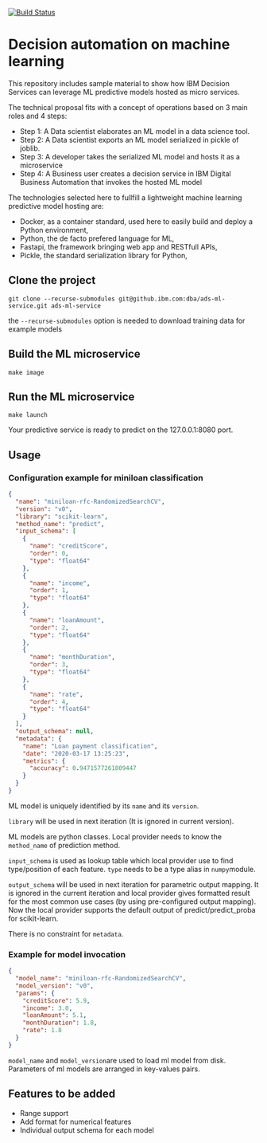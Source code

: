 [![Build Status](https://travis.ibm.com/dba/ads-ml-service.svg?token=1gxxdyFN2gDs6CM3JxPc&branch=dev)](https://travis.ibm.com/dba/ads-ml-service)

# Decision automation on machine learning

This repository includes sample material to show how IBM Decision Services can leverage ML predictive models hosted as micro services.

The technical proposal fits with a concept of operations based on 3 main roles and 4 steps:
 - Step 1: A Data scientist elaborates an ML model in a data science tool.
 - Step 2: A Data scientist exports an ML model serialized in pickle of joblib.
 - Step 3: A developer takes the serialized ML model and hosts it as a microservice
 - Step 4: A Business user creates a decision service in IBM Digital Business Automation that invokes the hosted ML model
 

The technologies selected here to fullfill a lightweight machine learning predictive model hosting are:
- Docker, as a container standard, used here to easily build and deploy a Python environment,
- Python, the de facto prefered language for ML,
- Fastapi, the framework bringing web app and RESTfull APIs,
- Pickle, the standard serialization library for Python,


## Clone the project 
```shell script
git clone --recurse-submodules git@github.ibm.com:dba/ads-ml-service.git ads-ml-service
```
the `--recurse-submodules` option is needed to download training data for example models

## Build the ML microservice
```shell script
make image
```

## Run the ML microservice
```shell script
make launch
```
Your predictive service is ready to predict on the 127.0.0.1:8080 port.

## Usage

### Configuration example for miniloan classification

```json
{
  "name": "miniloan-rfc-RandomizedSearchCV",
  "version": "v0",
  "library": "scikit-learn",
  "method_name": "predict",
  "input_schema": [
    {
      "name": "creditScore",
      "order": 0,
      "type": "float64"
    },
    {
      "name": "income",
      "order": 1,
      "type": "float64"
    },
    {
      "name": "loanAmount",
      "order": 2,
      "type": "float64"
    },
    {
      "name": "monthDuration",
      "order": 3,
      "type": "float64"
    },
    {
      "name": "rate",
      "order": 4,
      "type": "float64"
    }
  ],
  "output_schema": null,
  "metadata": {
    "name": "Loan payment classification",
    "date": "2020-03-17 13:25:23",
    "metrics": {
      "accuracy": 0.9471577261809447
    }
  }
}
```

ML model is uniquely identified by its `name` and its `version`. 

`library` will be used in next iteration (It is ignored in current version).

ML models are python classes. Local provider needs to know the `method_name` of prediction method.

`input_schema` is used as lookup table which local provider use to find type/position of 
each feature. `type` needs to be a type alias in `numpy`module.

`output_schema` will be used in next iteration for parametric output mapping. It is ignored 
in the current iteration and local provider gives formatted result for the most common use 
cases (by using pre-configured output mapping).
Now the local provider supports the default output of predict/predict_proba for scikit-learn.

There is no constraint for `metadata`.

### Example for model invocation

```json
{
  "model_name": "miniloan-rfc-RandomizedSearchCV",
  "model_version": "v0",
  "params": {
    "creditScore": 5.9,
    "income": 3.0,
    "loanAmount": 5.1,
    "monthDuration": 1.8,
    "rate": 1.8
  }
}
```

`model_name` and `model_version`are used to load ml model from disk. Parameters of ml
models are arranged in key-values pairs.

## Features to be added

* Range support
* Add format for numerical features
* Individual output schema for each model